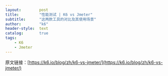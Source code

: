 ```yaml
---
layout:        post
title:         "性能测试 | K6 vs Jmeter"
subtitle:      "这两款工具的对比及其使用场景"
author:        "k6"
header-style:  text
catalog:       true
tags:
    - K6
    - Jmeter
---
```


原文链接：[https://k6.io/blog/zh/k6-vs-jmeter/](https://k6.io/blog/zh/k6-vs-jmeter/)